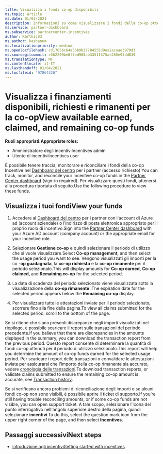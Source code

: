 ```yaml
---
title: Visualizza i fondi co-op disponibili
ms.topic: article
ms.date: 01/03/2021
description: Informazioni su come visualizzare i fondi della co-op ottenuti, richiesti e rimanenti, visualizzare le date di scadenza e riconciliare gli importi incoerenti.
ms.service: partner-dashboard
ms.subservice: partnercenter-incentives
author: Karthic83
ms.author: kashanum
ms.localizationpriority: medium
ms.openlocfilehash: cd17656c64a55b9b27784555d9ea2acaae3979d3
ms.sourcegitcommit: c062209be8f7ed905ab33511675ae280e93dd839
ms.translationtype: MT
ms.contentlocale: it-IT
ms.lasthandoff: 01/04/2021
ms.locfileid: "97864326"
---
```

# <a name="view-available-earned-claimed-and-remaining-co-op-funds"></a><span data-ttu-id="dac3e-103">Visualizza i finanziamenti disponibili, richiesti e rimanenti per la co-op</span><span class="sxs-lookup"><span data-stu-id="dac3e-103">View available earned, claimed, and remaining co-op funds</span></span>

<span data-ttu-id="dac3e-104">**Ruoli appropriati:**</span><span class="sxs-lookup"><span data-stu-id="dac3e-104">**Appropriate roles:**</span></span>

- <span data-ttu-id="dac3e-105">Amministratore degli incentivi</span><span class="sxs-lookup"><span data-stu-id="dac3e-105">Incentives admin</span></span>
- <span data-ttu-id="dac3e-106">Utente di incentivi</span><span class="sxs-lookup"><span data-stu-id="dac3e-106">Incentives user</span></span>

<span data-ttu-id="dac3e-107">È possibile tenere traccia, monitorare e riconciliare i fondi della co-op Incentive nel [Dashboard del centro](https://partner.microsoft.com/dashboard/) per i partner (accesso richiesto).</span><span class="sxs-lookup"><span data-stu-id="dac3e-107">You can track, monitor, and reconcile your incentive co-op funds in the [Partner Center dashboard](https://partner.microsoft.com/dashboard/) (sign-in required).</span></span> <span data-ttu-id="dac3e-108">Per visualizzare questi fondi, attenersi alla procedura riportata di seguito.</span><span class="sxs-lookup"><span data-stu-id="dac3e-108">Use the following procedure to view these funds.</span></span>

## <a name="view-your-funds"></a><span data-ttu-id="dac3e-109">Visualizza i tuoi fondi</span><span class="sxs-lookup"><span data-stu-id="dac3e-109">View your funds</span></span>

1. <span data-ttu-id="dac3e-110">Accedere al [Dashboard del centro](https://partner.microsoft.com/dashboard/) per i partner con l'account di Azure ad (account aziendale) o l'indirizzo di posta elettronica appropriato per il proprio ruolo di incentivo.</span><span class="sxs-lookup"><span data-stu-id="dac3e-110">Sign into the [Partner Center dashboard](https://partner.microsoft.com/dashboard/) with your Azure AD account (company account) or the appropriate email for your incentive role.</span></span>

2. <span data-ttu-id="dac3e-111">Selezionare **Gestione co-op** e quindi selezionare il periodo di utilizzo che si vuole visualizzare.</span><span class="sxs-lookup"><span data-stu-id="dac3e-111">Select **Co-op management**, and then select the usage period you want to see.</span></span> <span data-ttu-id="dac3e-112">Vengono visualizzati gli importi per la co **-op guadagnata**, la **co-op richiesta** e la **co-op rimanente** per il periodo selezionato.</span><span class="sxs-lookup"><span data-stu-id="dac3e-112">This will display amounts for **Co-op earned**, **Co-op claimed**, and **Remaining co-op** for the selected period.</span></span>

3. <span data-ttu-id="dac3e-113">La data di scadenza del periodo selezionato viene visualizzata sotto la visualizzazione della **co-op rimanente** .</span><span class="sxs-lookup"><span data-stu-id="dac3e-113">The expiration date for the selected period appears below the **Remaining co-op** display.</span></span>  

4. <span data-ttu-id="dac3e-114">Per visualizzare tutte le attestazioni inviate per il periodo selezionato, scorrere fino alla fine della pagina.</span><span class="sxs-lookup"><span data-stu-id="dac3e-114">To view all claims submitted for the selected period, scroll to the bottom of the page.</span></span>

<span data-ttu-id="dac3e-115">Se si ritiene che siano presenti discrepanze negli importi visualizzati nel riepilogo, è possibile scaricare il report sulle transazioni del periodo precedente.</span><span class="sxs-lookup"><span data-stu-id="dac3e-115">If you believe that there are discrepancies in the amounts displayed in the summary, you can download the transaction report from the previous period.</span></span> <span data-ttu-id="dac3e-116">Questo report consente di determinare la quantità di fondi co-op ottenuti per il periodo di utilizzo selezionato.</span><span class="sxs-lookup"><span data-stu-id="dac3e-116">This report will help you determine the amount of co-op funds earned for the selected usage period.</span></span> <span data-ttu-id="dac3e-117">Per scaricare i report delle transazioni o convalidare le attestazioni inviate per assicurarsi che l'importo della co-op rimanente sia accurato, vedere [cronologia delle transazioni](/partner-center/payout-statement#transaction-history).</span><span class="sxs-lookup"><span data-stu-id="dac3e-117">To download transaction reports, or validate claims submitted to ensure the remaining co-op amount is accurate, see [Transaction history](/partner-center/payout-statement#transaction-history).</span></span>

<span data-ttu-id="dac3e-118">Se si verificano ancora problemi di riconciliazione degli importi o se alcuni fondi co-op non sono visibili, è possibile aprire il ticket di supporto.</span><span class="sxs-lookup"><span data-stu-id="dac3e-118">If you’re still having trouble reconciling amounts, or if some co-op funds are not visible, you can open support ticket.</span></span> <span data-ttu-id="dac3e-119">A tale scopo, selezionare l'icona del punto interrogativo nell'angolo superiore destro della pagina, quindi selezionare **incentivi**.</span><span class="sxs-lookup"><span data-stu-id="dac3e-119">To do this, select the question mark icon from the upper right corner of the page, and then select **Incentives**.</span></span>

## <a name="next-steps"></a><span data-ttu-id="dac3e-120">Passaggi successivi</span><span class="sxs-lookup"><span data-stu-id="dac3e-120">Next steps</span></span>

- [<span data-ttu-id="dac3e-121">Introduzione agli incentivi</span><span class="sxs-lookup"><span data-stu-id="dac3e-121">Getting started with incentives</span></span>](incentives-get-started-intro.md)
